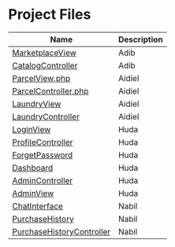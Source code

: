 # Project Files

| Name           | Description                     |
|----------------|---------------------------------|
| [MarketplaceView](resources/views/marketplace) | Adib         |
| [CatalogController](app/Http/Controllers/CatalogController.php) | Adib        |
| [ParcelView.php](resources/views/parcels) | Aidiel        |
| [ParcelController.php](app/Http/Controllers/ParcelController.php) | Aidiel        |
| [LaundryView](resources/views/laundry) | Aidiel         |
| [LaundryController](app/Http/Controllers/LaundryController.php) | Aidiel          |
| [LoginView](resources/views/auth) | Huda          |
| [ProfileController](app/Http/Controllers/ProfileController.php) | Huda          |
| [ForgetPassword](resources/views/auth) | Huda          |
| [Dashboard](resources/views/dashboard.blade.php) | Huda          |
| [AdminController](app/Http/Controllers/AdminController.php) | Huda          |
| [AdminView](resources/views/admin) | Huda          |
| [ChatInterface](resources/views/chat.blade.php) | Nabil          |
| [PurchaseHistory](resources/views/purchase-history.blade.php) | Nabil          |
| [PurchaseHistoryController](app/Http/Controllers/PurchaseHistoryController.php) | Nabil          |
